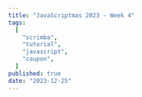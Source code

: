 ```yaml
---
title: "JavaScriptmas 2023 - Week 4"
tags:
  [
    "scrimba",
    "tutorial",
    "javascript",
    "coupon",
  ]
published: true
date: "2023-12-25"
---
```

